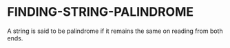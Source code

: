 # FINDING-STRING-PALINDROME
A string is said to be palindrome if it remains the same on reading from both ends.

